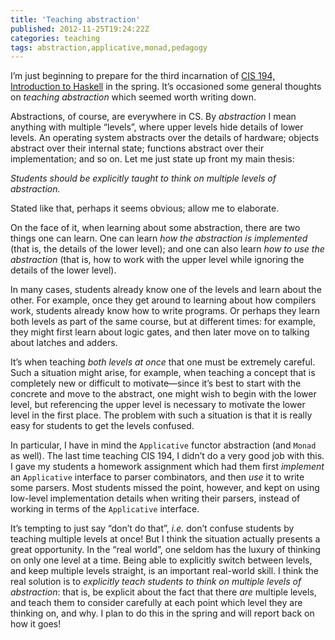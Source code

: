 ```yaml
---
title: 'Teaching abstraction'
published: 2012-11-25T19:24:22Z
categories: teaching
tags: abstraction,applicative,monad,pedagogy
---
```


<p>I’m just beginning to prepare for the third incarnation of <a href="http://www.cis.upenn.edu/~cis194/">CIS 194, Introduction to Haskell</a> in the spring. It’s occasioned some general thoughts on <em>teaching abstraction</em> which seemed worth writing down.</p>
<p>Abstractions, of course, are everywhere in CS. By <em>abstraction</em> I mean anything with multiple “levels”, where upper levels hide details of lower levels. An operating system abstracts over the details of hardware; objects abstract over their internal state; functions abstract over their implementation; and so on. Let me just state up front my main thesis:</p>
<p><em>Students should be explicitly taught to think on multiple levels of abstraction.</em></p>
<p>Stated like that, perhaps it seems obvious; allow me to elaborate.</p>
<p>On the face of it, when learning about some abstraction, there are two things one can learn. One can learn <em>how the abstraction is implemented</em> (that is, the details of the lower level); and one can also learn <em>how to use the abstraction</em> (that is, how to work with the upper level while ignoring the details of the lower level).</p>
<p>In many cases, students already know one of the levels and learn about the other. For example, once they get around to learning about how compilers work, students already know how to write programs. Or perhaps they learn both levels as part of the same course, but at different times: for example, they might first learn about logic gates, and then later move on to talking about latches and adders.</p>
<p>It’s when teaching <em>both levels at once</em> that one must be extremely careful. Such a situation might arise, for example, when teaching a concept that is completely new or difficult to motivate—since it’s best to start with the concrete and move to the abstract, one might wish to begin with the lower level, but referencing the upper level is necessary to motivate the lower level in the first place. The problem with such a situation is that it is really easy for students to get the levels confused.</p>
<p>In particular, I have in mind the <code>Applicative</code> functor abstraction (and <code>Monad</code> as well). The last time teaching CIS 194, I didn’t do a very good job with this. I gave my students a homework assignment which had them first <em>implement</em> an <code>Applicative</code> interface to parser combinators, and then <em>use</em> it to write some parsers. Most students missed the point, however, and kept on using low-level implementation details when writing their parsers, instead of working in terms of the <code>Applicative</code> interface.</p>
<p>It’s tempting to just say “don’t do that”, <em>i.e.</em> don’t confuse students by teaching multiple levels at once! But I think the situation actually presents a great opportunity. In the “real world”, one seldom has the luxury of thinking on only one level at a time. Being able to explicitly switch between levels, and keep multiple levels straight, is an important real-world skill. I think the real solution is to <em>explicitly teach students to think on multiple levels of abstraction</em>: that is, be explicit about the fact that there <em>are</em> multiple levels, and teach them to consider carefully at each point which level they are thinking on, and why. I plan to do this in the spring and will report back on how it goes!</p>

